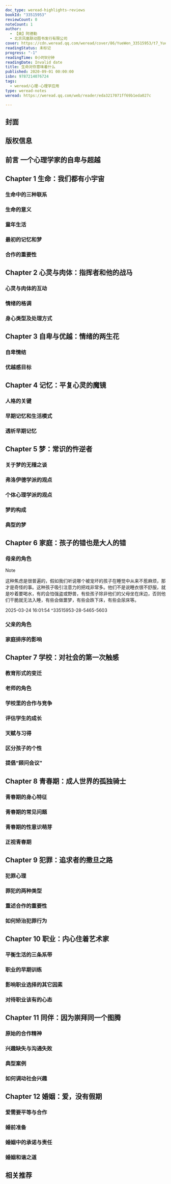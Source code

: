 ```yaml
---
doc_type: weread-highlights-reviews
bookId: "33515953"
reviewCount: 0
noteCount: 1
author:
  - 【奥】阿德勒
  - 北京凤凰联动图书发行有限公司
cover: https://cdn.weread.qq.com/weread/cover/86/YueWen_33515953/t7_YueWen_33515953.jpg
readingStatus: 未标记
progress: "-1"
readingTime: 0小时0分钟
readingDate: Invalid date
title: 生命对你意味着什么
published: 2020-09-01 00:00:00
isbn: 9787214076724
tags:
  - weread/心理-心理学应用
type: weread-notes
weread: https://weread.qq.com/web/reader/eda3217071ff69b1eda027c

---
```



## 封面

## 版权信息

## 前言 一个心理学家的自卑与超越

## Chapter 1 生命：我们都有小宇宙

### 生命中的三种联系

### 生命的意义

### 童年生活

### 最初的记忆和梦

### 合作的重要性

## Chapter 2 心灵与肉体：指挥者和他的战马

### 心灵与肉体的互动

### 情绪的格调

### 身心类型及处理方式

## Chapter 3 自卑与优越：情绪的两生花

### 自卑情结

### 优越感目标

## Chapter 4 记忆：平复心灵的魔镜

### 人格的关键

### 早期记忆和生活模式

### 透析早期记忆

## Chapter 5 梦：常识的忤逆者

### 关于梦的无稽之谈

### 弗洛伊德学派的观点

### 个体心理学派的观点

### 梦的构成

### 典型的梦

## Chapter 6 家庭：孩子的错也是大人的错

### 母亲的角色

> [!NOTE] 
> 这种焦虑是很普遍的，假如我们听说哪个被宠坏的孩子在睡觉中从来不惹麻烦，那才是奇怪的事。这种孩子吸引注意力的把戏非常多。他们不是说睡衣很不舒服，就是吵着要喝水，有的会怕强盗或野兽，有些孩子除非他们的父母坐在床边，否则他们干脆就无法入睡，有些会做噩梦，有些会跌下床，有些会尿床等。
> 
> 2025-03-24 16:01:54 ^33515953-28-5465-5603

### 父亲的角色

### 家庭排序的影响

## Chapter 7 学校：对社会的第一次触感

### 教育形式的变迁

### 老师的角色

### 学校里的合作与竞争

### 评估学生的成长

### 天赋与习得

### 区分孩子的个性

### 提倡“顾问会议”

## Chapter 8 青春期：成人世界的孤独骑士

### 青春期的身心特征

### 青春期的常见问题

### 青春期的性意识萌芽

### 正视青春期

## Chapter 9 犯罪：追求者的撒旦之路

### 犯罪心理

### 罪犯的两种类型

### 重述合作的重要性

### 如何矫治犯罪行为

## Chapter 10 职业：内心住着艺术家

### 平衡生活的三条系带

### 职业的早期训练

### 影响职业选择的其它因素

### 对待职业该有的心态

## Chapter 11 同伴：因为崇拜同一个图腾

### 原始的合作精神

### 兴趣缺失与沟通失败

### 典型案例

### 如何调动社会兴趣

## Chapter 12 婚姻：爱，没有假期

### 爱需要平等与合作

### 婚前准备

### 婚姻中的承诺与责任

### 婚姻和谐之道

## 相关推荐


